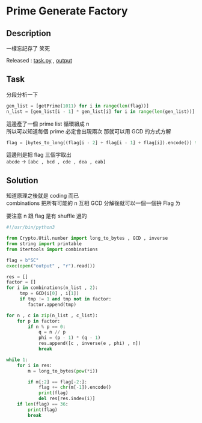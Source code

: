  # Prime Generate Factory

## Description
一樣忘記存了 笑死

Released : [task.py](./task.py) , [output](./output)

## Task

分段分析一下

```python
gen_list = [getPrime(1011) for i in range(len(flag))]
n_list = [gen_list[i - 1] * gen_list[i] for i in range(len(gen_list))]
```

這邊產了一個 prime list 循環組成 n  
所以可以知道每個 prime 必定會出現兩次 那就可以用 GCD 的方式方解

```python
flag = [bytes_to_long((flag[i - 2] + flag[i - 1] + flag[i]).encode()) for i in range(len(flag))]
```

這邊則是把 flag 三個字取出  
`abcde` -> `[abc , bcd , cde , dea , eab]`

## Solution

知道原理之後就是 coding 而已  
combinations 把所有可能的 n 互相 GCD 分解後就可以一個一個拚 Flag ㄌ

要注意 n 跟 flag 是有 shuffle 過的

```python
#!/usr/bin/python3

from Crypto.Util.number import long_to_bytes , GCD , inverse
from string import printable
from itertools import combinations 

flag = b"SC"
exec(open("output" , "r").read())

res = []
factor = []
for i in combinations(n_list , 2):
     tmp = GCD(i[0] , i[1])
     if tmp != 1 and tmp not in factor:
        factor.append(tmp)

for n , c in zip(n_list , c_list):
    for p in factor:
        if n % p == 0:
            q = n // p
            phi = (p - 1) * (q - 1)
            res.append([c , inverse(e , phi) , n])
            break

while 1:
    for i in res:
        m = long_to_bytes(pow(*i))

        if m[:2] == flag[-2:]:
            flag += chr(m[-1]).encode()
            print(flag)
            del res[res.index(i)]
    if len(flag) == 36:
        print(flag)
        break
```
